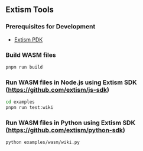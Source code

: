 ## Extism Tools

### Prerequisites for Development

- [Extism PDK](https://github.com/extism/js-pdk?tab=readme-ov-file#linux-macos)

### Build WASM files

```bash
pnpm run build
```

### Run WASM files in Node.js using Extism SDK (https://github.com/extism/js-sdk)

```bash
cd examples
pnpm run test:wiki
```

### Run WASM files in Python using Extism SDK (https://github.com/extism/python-sdk)

```bash
python examples/wasm/wiki.py
```
